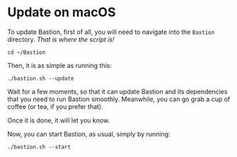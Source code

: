 # Update on macOS

To update Bastion, first of all, you will need to navigate into the `Bastion` directory. _That is where the script is!_

```text
cd ~/Bastion
```

Then, it is as simple as running this:

```text
./bastion.sh --update
```

Wait for a few moments, so that it can update Bastion and its dependencies that you need to run Bastion smoothly. Meanwhile, you can go grab a cup of coffee \(or tea, if you prefer that\).

Once it is done, it will let you know.

Now, you can start Bastion, as usual, simply by running:

```text
./bastion.sh --start
```

